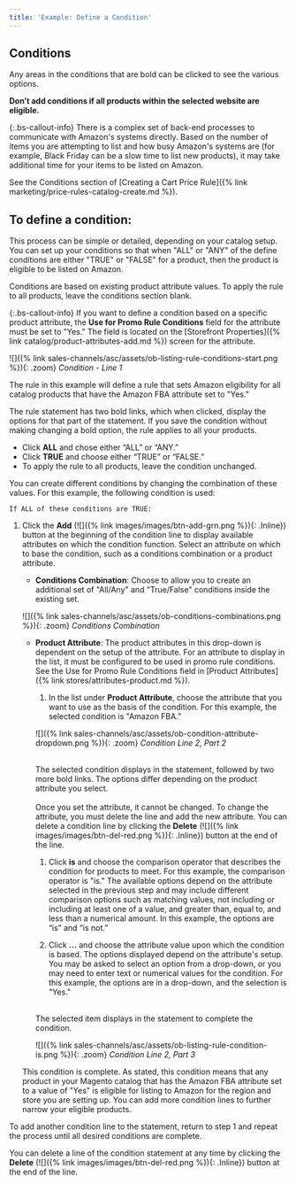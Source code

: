 ```yaml
---
title: 'Example: Define a Condition'
---
```



## Conditions

Any areas in the conditions that are bold can be clicked to see the various options.

**Don’t add conditions if all products within the selected website are eligible.**

{:.bs-callout-info}
There is a complex set of back-end processes to communicate with Amazon's systems directly. Based on the number of items you are attempting to list and how busy Amazon's systems are (for example, Black Friday can be a slow time to list new products), it may take additional time for your items to be listed on Amazon.

See the Conditions section of [Creating a Cart Price Rule]({% link marketing/price-rules-catalog-create.md %}).

## To define a condition:

This process can be simple or detailed, depending on your catalog setup. You can set up your conditions so that when "ALL" or "ANY" of the define conditions are either "TRUE" or "FALSE" for a product, then the product is eligible to be listed on Amazon.

Conditions are based on existing product attribute values. To apply the rule to all products, leave the conditions section blank.

{:.bs-callout-info}
If you want to define a condition based on a specific product attribute, the **Use for Promo Rule Conditions** field for the attribute must be set to "Yes." The field is located on the [Storefront Properties]({% link catalog/product-attributes-add.md %}) screen for the attribute.

![]({% link sales-channels/asc/assets/ob-listing-rule-conditions-start.png %}){: .zoom}
_Condition - Line 1_

The rule in this example will define a rule that sets Amazon eligibility for all catalog products that have the Amazon FBA attribute set to "Yes."

The rule statement has two bold links, which when clicked, display the options for that part of the statement. If you save the condition without making changing a bold option, the rule applies to all your products.

- Click **ALL** and chose either “ALL” or “ANY.”
- Click **TRUE** and choose either “TRUE” or “FALSE.”
- To apply the rule to all products, leave the condition unchanged.

You can create different conditions by changing the combination of these values. For this example, the following condition is used:

`If ALL of these conditions are TRUE:`

1. Click the **Add** (![]({% link images/images/btn-add-grn.png %}){: .Inline}) button at the beginning of the condition line to display available attributes on which the condition function. Select an attribute on which to base the condition, such as a conditions combination or a product attribute.

    - **Conditions Combination**: Choose to allow you to create an additional set of "All/Any" and "True/False" conditions inside the existing set.

    ![]({% link sales-channels/asc/assets/ob-conditions-combinations.png %}){: .zoom}
    _Conditions Combination_

    - **Product Attribute**: The product attributes in this drop-down is dependent on the setup of the attribute. For an attribute to display in the list, it must be configured to be used in promo rule conditions. See the Use for Promo Rule Conditions field in [Product Attributes]({% link stores/attributes-product.md %}).

        1. In the list under **Product Attribute**, choose the attribute that you want to use as the basis of the condition. For this example, the selected condition is "Amazon FBA.”

        ![]({% link sales-channels/asc/assets/ob-condition-attribute-dropdown.png %}){: .zoom}
        _Condition Line 2, Part 2_

        <br/>The selected condition displays in the statement, followed by two more bold links. The options differ depending on the product attribute you select.<br/>
        <br/>Once you set the attribute, it cannot be changed. To change the attribute, you must delete the line and add the new attribute. You can delete a condition line by clicking the **Delete** (![]({% link images/images/btn-del-red.png %}){: .Inline}) button at the end of the line.

        1. Click **is** and choose the comparison operator that describes the condition for products to meet. For this example, the comparison operator is "is." The available options depend on the attribute selected in the previous step and may include different comparison options such as matching values, not including or including at least one of a value, and greater than, equal to, and less than a numerical amount. In this example, the options are “is” and “is not.”

        1. Click **...** and choose the attribute value upon which the condition is based. The options displayed depend on the attribute's setup. You may be asked to select an option from a drop-down, or you may need to enter text or numerical values for the condition. For this example, the options are in a drop-down, and the selection is "Yes."

        <br/>The selected item displays in the statement to complete the condition.

        ![]({% link sales-channels/asc/assets/ob-listing-rule-condition-is.png %}){: .zoom}
        _Condition Line 2, Part 3_

    This condition is complete. As stated, this condition means that any product in your Magento catalog that has the Amazon FBA attribute set to a value of "Yes" is eligible for listing to Amazon for the region and store you are setting up. You can add more condition lines to further narrow your eligible products.

To add another condition line to the statement, return to step 1 and repeat the process until all desired conditions are complete.

You can delete a line of the condition statement at any time by clicking the **Delete** (![]({% link images/images/btn-del-red.png %}){: .Inline}) button at the end of the line.

